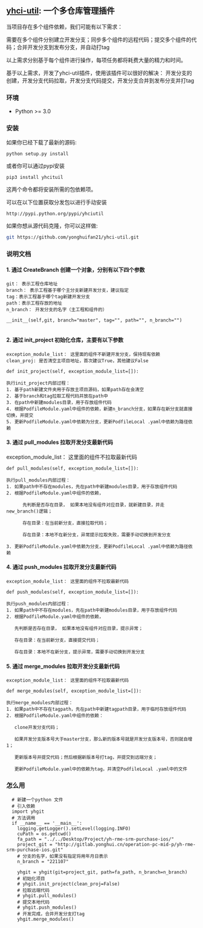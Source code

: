 
## [yhci-util](https://github.com/yonghuifan21/yhci-util): 一个多仓库管理插件

当项目存在多个组件依赖，我们可能有以下需求：

  需要在多个组件分别建立开发分支；同步多个组件的远程代码；提交多个组件的代码；合并开发分支到发布分支，并自动打tag
  
  以上需求分别基于每个组件进行操作，每项任务都将耗费大量的精力和时间。

  基于以上需求，开发了yhci-util插件，使用该插件可以很好的解决： 开发分支的创建，开发分支代码拉取，开发分支代码提交，开发分支合并到发布分支并打tag


### 环境

- Python >= 3.0

### 安装

如果你已经下载了最新的源码:

    python setup.py install

或者你可以通过pypi安装

    pip3 install yhcituil

这两个命令都将安装所需的包依赖项。

可以在以下位置获取分发包以进行手动安装

    http://pypi.python.org/pypi/yhciutil

如果你想从源代码克隆，你可以这样做:


```bash
git https://github.com/yonghuifan21/yhci-util.git
```

### 说明文档

#### 1. 通过 CreateBranch 创建一个对象，分别有以下四个参数

    git： 表示工程仓库地址
    branch： 表示工程基于哪个主分支新建开发分支，建议指定
    tag：表示工程基于哪个tag新建开发分支
    path：表示工程存放的地址
    n_branch： 开发分支的名字（主工程和组件的）

```
__init__(self,git, branch="master", tag="", path="", n_branch="")
    
```
#### 2. 通过 init_project 初始化仓库，主要有以下参数 



    exception_module_list： 这里面的组件不新建开发分支，保持现有依赖
    clean_proj: 是否清空主项目地址，首次建议True，其他建议False

```
def init_project(self, exception_module_list=[]):
```

    执行init_project内部过程： 
    1. 基于path新建文件夹用于存放主项目源码，如果path存在会清空
    2. 基于branch和tag拉取工程代码并放在path中
    3. 在path中新建modules目录，用于存放组件代码
    4. 根据PodfileModule.yaml中组件的依赖，新建n_branch分支，如果存在新分支就直接切换，并提交
    5. 更新PodfileModule.yaml中依赖为分支，更新PodfileLocal .yaml中依赖为路径依赖
  

#### 3. 通过 pull_modules 拉取开发分支最新代码

   exception_module_list： 这里面的组件不拉取最新代码

```
def pull_modules(self, exception_module_list=[]):
```


    执行pull_modules内部过程： 
    1. 如果path中不存在modules，先在path中新建modules目录，用于存放组件代码
    2. 根据PodfileModule.yaml中组件的依赖，

          先判断是否存在目录， 如果本地没有组件对应目录，就新建目录，并走new_branch()逻辑；

          存在目录：在当前新分支，直接拉取代码；

          存在目录：本地不在新分支，异常提示拉取失败，需要手动切换到开发分支

    3. 更新PodfileModule.yaml中依赖为分支，更新PodfileLocal .yaml中依赖为路径依赖
    
   
#### 4. 通过 push_modules 拉取开发分支最新代码

    exception_module_list： 这里面的组件不拉取最新代码

```
def push_modules(self, exception_module_list=[]):
```


    执行push_modules内部过程： 
    1. 如果path中不存在modules，先在path中新建modules目录，用于存放组件代码
    2. 根据PodfileModule.yaml中组件的依赖，

       先判断是否存在目录， 如果本地没有组件对应目录，提示异常；

       存在目录：在当前新分支，直接提交代码；

       存在目录：本地不在新分支，提示异常，需要手动切换到开发分支

 #### 5. 通过 merge_modules 拉取开发分支最新代码

    exception_module_list： 这里面的组件不拉取最新代码

````
def merge_modules(self, exception_module_list=[]):
````


    执行merge_modules内部过程： 
    1. 如果path中不存在tagpath，先在path中新建tagpath目录，用于临时存放组件代码
    2. 根据PodfileModule.yaml中组件的依赖： 

       clone开发分支代码；

       如果开发分支版本号大于master分支，那么新的版本号就是开发分支版本号，否则就自增1；

       更新版本号并提交代码；然后根据新版本号打tag，并提交到远端分支；

       更新PodfileModule.yaml中的依赖为tag，并清空PodfileLocal .yaml中的文件

    
### 怎么用

```
  # 新建一个python 文件
  # 引入依赖
  import yhgit
  # 方法调用
  if __name__ == '__main__':
    logging.getLogger().setLevel(logging.INFO)
    cuPath = os.getcwd()
    fa_path = "../../Desktop/Project/yh-rme-srm-purchase-ios/"
    project_git = "http://gitlab.yonghui.cn/operation-pc-mid-p/yh-rme-srm-purchase-ios.git"
    # 分支的名字，如果没有指定将用年月日表示
    n_branch = "221107"

    yhgit = yhgit(git=project_git, path=fa_path, n_branch=n_branch)
    # 初始化项目
    # yhgit.init_project(clean_proj=False)
    # 拉取远端代码
    # yhgit.pull_modules()
    # 提交本地代码
    # yhgit.push_modules()
    # 开发完成，合并开发分支打tag
    yhgit.merge_modules()
   

```
